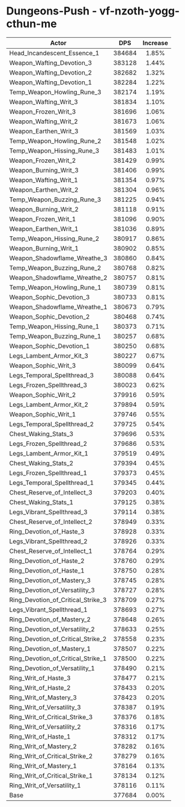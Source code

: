 # Dungeons-Push - vf-nzoth-yogg-cthun-me
| Actor | DPS | Increase |
|---|:---:|:---:|
|Head_Incandescent_Essence_1|384684|1.85%|
|Weapon_Wafting_Devotion_3|383128|1.44%|
|Weapon_Wafting_Devotion_2|382682|1.32%|
|Weapon_Wafting_Devotion_1|382284|1.22%|
|Temp_Weapon_Howling_Rune_3|382174|1.19%|
|Weapon_Wafting_Writ_3|381834|1.10%|
|Weapon_Frozen_Writ_3|381696|1.06%|
|Weapon_Wafting_Writ_2|381673|1.06%|
|Weapon_Earthen_Writ_3|381569|1.03%|
|Temp_Weapon_Howling_Rune_2|381548|1.02%|
|Temp_Weapon_Hissing_Rune_3|381483|1.01%|
|Weapon_Frozen_Writ_2|381429|0.99%|
|Weapon_Burning_Writ_3|381406|0.99%|
|Weapon_Wafting_Writ_1|381354|0.97%|
|Weapon_Earthen_Writ_2|381304|0.96%|
|Temp_Weapon_Buzzing_Rune_3|381225|0.94%|
|Weapon_Burning_Writ_2|381118|0.91%|
|Weapon_Frozen_Writ_1|381096|0.90%|
|Weapon_Earthen_Writ_1|381036|0.89%|
|Temp_Weapon_Hissing_Rune_2|380917|0.86%|
|Weapon_Burning_Writ_1|380902|0.85%|
|Weapon_Shadowflame_Wreathe_3|380860|0.84%|
|Temp_Weapon_Buzzing_Rune_2|380768|0.82%|
|Weapon_Shadowflame_Wreathe_2|380757|0.81%|
|Temp_Weapon_Howling_Rune_1|380739|0.81%|
|Weapon_Sophic_Devotion_3|380733|0.81%|
|Weapon_Shadowflame_Wreathe_1|380673|0.79%|
|Weapon_Sophic_Devotion_2|380468|0.74%|
|Temp_Weapon_Hissing_Rune_1|380373|0.71%|
|Temp_Weapon_Buzzing_Rune_1|380257|0.68%|
|Weapon_Sophic_Devotion_1|380250|0.68%|
|Legs_Lambent_Armor_Kit_3|380227|0.67%|
|Weapon_Sophic_Writ_3|380099|0.64%|
|Legs_Temporal_Spellthread_3|380088|0.64%|
|Legs_Frozen_Spellthread_3|380023|0.62%|
|Weapon_Sophic_Writ_2|379916|0.59%|
|Legs_Lambent_Armor_Kit_2|379894|0.59%|
|Weapon_Sophic_Writ_1|379746|0.55%|
|Legs_Temporal_Spellthread_2|379725|0.54%|
|Chest_Waking_Stats_3|379696|0.53%|
|Legs_Frozen_Spellthread_2|379686|0.53%|
|Legs_Lambent_Armor_Kit_1|379519|0.49%|
|Chest_Waking_Stats_2|379394|0.45%|
|Legs_Frozen_Spellthread_1|379373|0.45%|
|Legs_Temporal_Spellthread_1|379345|0.44%|
|Chest_Reserve_of_Intellect_3|379203|0.40%|
|Chest_Waking_Stats_1|379125|0.38%|
|Legs_Vibrant_Spellthread_3|379114|0.38%|
|Chest_Reserve_of_Intellect_2|378949|0.33%|
|Ring_Devotion_of_Haste_3|378928|0.33%|
|Legs_Vibrant_Spellthread_2|378926|0.33%|
|Chest_Reserve_of_Intellect_1|378764|0.29%|
|Ring_Devotion_of_Haste_2|378760|0.29%|
|Ring_Devotion_of_Haste_1|378750|0.28%|
|Ring_Devotion_of_Mastery_3|378745|0.28%|
|Ring_Devotion_of_Versatility_3|378727|0.28%|
|Ring_Devotion_of_Critical_Strike_3|378709|0.27%|
|Legs_Vibrant_Spellthread_1|378693|0.27%|
|Ring_Devotion_of_Mastery_2|378648|0.26%|
|Ring_Devotion_of_Versatility_2|378633|0.25%|
|Ring_Devotion_of_Critical_Strike_2|378558|0.23%|
|Ring_Devotion_of_Mastery_1|378507|0.22%|
|Ring_Devotion_of_Critical_Strike_1|378500|0.22%|
|Ring_Devotion_of_Versatility_1|378490|0.21%|
|Ring_Writ_of_Haste_3|378477|0.21%|
|Ring_Writ_of_Haste_2|378433|0.20%|
|Ring_Writ_of_Mastery_3|378423|0.20%|
|Ring_Writ_of_Versatility_3|378387|0.19%|
|Ring_Writ_of_Critical_Strike_3|378376|0.18%|
|Ring_Writ_of_Versatility_2|378316|0.17%|
|Ring_Writ_of_Haste_1|378312|0.17%|
|Ring_Writ_of_Mastery_2|378282|0.16%|
|Ring_Writ_of_Critical_Strike_2|378279|0.16%|
|Ring_Writ_of_Mastery_1|378164|0.13%|
|Ring_Writ_of_Critical_Strike_1|378134|0.12%|
|Ring_Writ_of_Versatility_1|378116|0.11%|
|Base|377684|0.00%|
